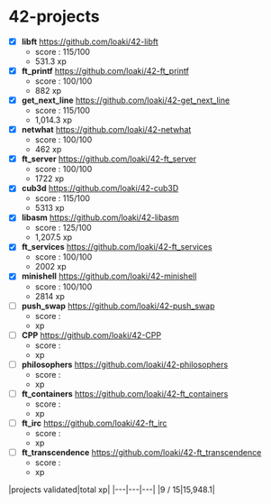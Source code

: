 # 42-projects

- [x] **libft** https://github.com/loaki/42-libft
  * score : 115/100
  * 531.3 xp
- [x] **ft_printf** https://github.com/loaki/42-ft_printf
  * score : 100/100
  * 882 xp
- [x] **get_next_line** https://github.com/loaki/42-get_next_line
  * score : 115/100
  * 1,014.3 xp
- [x] **netwhat** https://github.com/loaki/42-netwhat
  * score : 100/100
  * 462 xp
- [x] **ft_server** https://github.com/loaki/42-ft_server
  * score : 100/100	
  * 1722 xp
- [x] **cub3d** https://github.com/loaki/42-cub3D
  * score : 115/100	 	
  * 5313 xp
- [x] **libasm** https://github.com/loaki/42-libasm
  * score : 125/100	 	
  * 1,207.5 xp
- [x] **ft_services** https://github.com/loaki/42-ft_services
  * score : 100/100
  * 2002 xp
- [x] **minishell** https://github.com/loaki/42-minishell
  * score : 100/100
  * 2814 xp
- [ ] **push_swap** https://github.com/loaki/42-push_swap
  * score :
  * xp
- [ ] **CPP** https://github.com/loaki/42-CPP
  * score :
  * xp
- [ ] **philosophers** https://github.com/loaki/42-philosophers
  * score :
  * xp
- [ ] **ft_containers** https://github.com/loaki/42-ft_containers
  * score :
  * xp
- [ ] **ft_irc** https://github.com/loaki/42-ft_irc
  * score :
  * xp
- [ ] **ft_transcendence** https://github.com/loaki/42-ft_transcendence
  * score :
  * xp

|projects validated|total xp|
|---|---|---|
|9 / 15|15,948.1|
